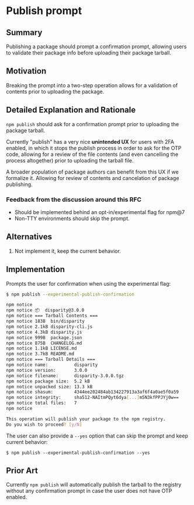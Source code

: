 # Publish prompt

## Summary

Publishing a package should prompt a confirmation prompt, allowing users to validate their package info before uploading their package tarball.

## Motivation

Breaking the prompt into a two-step operation allows for a validation of contents prior to uploading the package.

## Detailed Explanation and Rationale

`npm publish` should ask for a confirmation prompt prior to uploading the package tarball.

Currently "publish" has a very nice **unintended UX** for users with 2FA enabled, in which it stops the publish process in order to ask for the OTP code, allowing for a review of the file contents (and even cancelling the process altogether) prior to uploading the tarball file.

A broader population of package authors can benefit from this UX if we formalize it. Allowing for review of contents and cancelation of package publishing.

### Feedback from the discussion around this RFC

- Should be implemented behind an opt-in/experimental flag for npm@7
- Non-TTY environments should skip the prompt.

## Alternatives

1. Not implement it, keep the current behavior.

## Implementation

Prompts the user for confirmation when using the experimental flag:

```sh
$ npm publish --experimental-publish-confirmation

npm notice
npm notice 📦  disparity@3.0.0
npm notice === Tarball Contents ===
npm notice 183B  bin/disparity
npm notice 2.1kB disparity-cli.js
npm notice 4.3kB disparity.js
npm notice 999B  package.json
npm notice 875B  CHANGELOG.md
npm notice 1.1kB LICENSE.md
npm notice 3.7kB README.md
npm notice === Tarball Details ===
npm notice name:          disparity
npm notice version:       3.0.0
npm notice filename:      disparity-3.0.0.tgz
npm notice package size:  5.2 kB
npm notice unpacked size: 13.3 kB
npm notice shasum:        4344ee202484ab134227913a3af6f4a0ae5f0a59
npm notice integrity:     sha512-NAItmPQyt6dya[...]m5N3kfPPJYj0w==
npm notice total files:   7
npm notice

This operation will publish your package to the npm registry.
Do you wish to proceed? [y/N]
```

The user can also provide a `--yes` option that can skip the prompt and keep current behavior:

```
$ npm publish --experimental-publish-confirmation --yes
```

## Prior Art

Currently `npm publish` will automatically publish the tarball to the registry without any confirmation prompt in case the user does not have OTP enabled.
